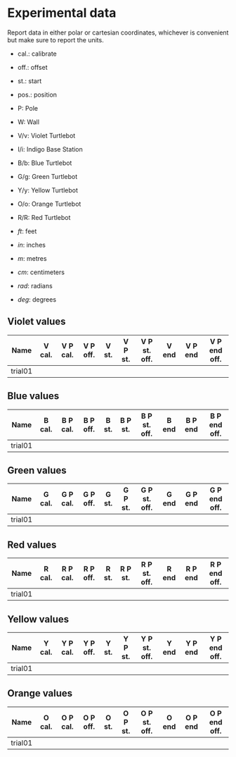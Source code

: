 Experimental data
=================

Report data in either polar or cartesian coordinates, whichever is convenient but make sure to report the units.

- cal.: calibrate
- off.: offset
- st.: start
- pos.: position

- P: Pole
- W: Wall

- V/v: Violet Turtlebot
- I/i: Indigo Base Station
- B/b: Blue Turtlebot
- G/g: Green Turtlebot
- Y/y: Yellow Turtlebot
- O/o: Orange Turtlebot
- R/R: Red Turtlebot

- _ft_: feet
- _in_: inches
- _m_: metres
- _cm_: centimeters
- _rad_: radians
- _deg_: degrees

Violet values
-------------

| Name    | V cal. | V P cal. | V P off. | V st. | V P st. | V P st. off. | V end | V P end | V P end off. |
|-------  |------  |--------  |--------  |-----  |-------  |------------  |-----  |-------  |------------  |
| trial01 |        |          |          |       |         |              |       |         |              |

Blue values
-----------

| Name    | B cal. | B P cal. | B P off. | B st. | B P st. | B P st. off. | B end | B P end | B P end off. |
|-------  |------  |--------  |--------  |-----  |-------  |------------  |-----  |-------  |------------  |
| trial01 |        |          |          |       |         |              |       |         |              |

Green values
------------

| Name    | G cal. | G P cal. | G P off. | G st. | G P st. | G P st. off. | G end | G P end | G P end off. |
|-------  |------  |--------  |--------  |-----  |-------  |------------  |-----  |-------  |------------  |
| trial01 |        |          |          |       |         |              |       |         |              |

Red values
----------

| Name    | R cal. | R P cal. | R P off. | R st. | R P st. | R P st. off. | R end | R P end | R P end off. |
|-------  |------  |--------  |--------  |-----  |-------  |------------  |-----  |-------  |------------  |
| trial01 |        |          |          |       |         |              |       |         |              |

Yellow values
-------------

| Name    | Y cal. | Y P cal. | Y P off. | Y st. | Y P st. | Y P st. off. | Y end | Y P end | Y P end off. |
|-------  |------  |--------  |--------  |-----  |-------  |------------  |-----  |-------  |------------  |
| trial01 |        |          |          |       |         |              |       |         |              |

Orange values
-------------

| Name    | O cal. | O P cal. | O P off. | O st. | O P st. | O P st. off. | O end | O P end | O P end off. |
|-------  |------  |--------  |--------  |-----  |-------  |------------  |-----  |-------  |------------  |
| trial01 |        |          |          |       |         |              |       |         |              |
